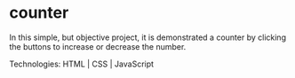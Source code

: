 # counter

In this simple, but objective project, it is demonstrated a counter by clicking the buttons to increase or decrease the number.

Technologies: HTML | CSS | JavaScript
